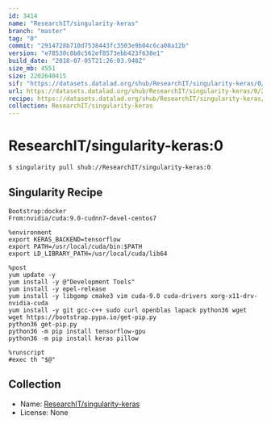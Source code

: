 ```yaml
---
id: 3414
name: "ResearchIT/singularity-keras"
branch: "master"
tag: "0"
commit: "2914728b710d7538443fc3503e9b04c6ca08a12b"
version: "e78530c8b8c562ef8573ebb423f638e1"
build_date: "2018-07-05T21:26:03.948Z"
size_mb: 4551
size: 2202640415
sif: "https://datasets.datalad.org/shub/ResearchIT/singularity-keras/0/2018-07-05-2914728b-e78530c8/e78530c8b8c562ef8573ebb423f638e1.simg"
url: https://datasets.datalad.org/shub/ResearchIT/singularity-keras/0/2018-07-05-2914728b-e78530c8/
recipe: https://datasets.datalad.org/shub/ResearchIT/singularity-keras/0/2018-07-05-2914728b-e78530c8/Singularity
collection: ResearchIT/singularity-keras
---
```


# ResearchIT/singularity-keras:0

```bash
$ singularity pull shub://ResearchIT/singularity-keras:0
```

## Singularity Recipe

```singularity
Bootstrap:docker
From:nvidia/cuda:9.0-cudnn7-devel-centos7

%environment
export KERAS_BACKEND=tensorflow
export PATH=/usr/local/cuda/bin:$PATH
export LD_LIBRARY_PATH=/usr/local/cuda/lib64

%post
yum update -y
yum install -y @"Development Tools"
yum install -y epel-release
yum install -y libgomp cmake3 vim cuda-9.0 cuda-drivers xorg-x11-drv-nvidia-cuda
yum install -y git gcc-c++ sudo curl openblas lapack python36 wget
wget https://bootstrap.pypa.io/get-pip.py
python36 get-pip.py
python36 -m pip install tensorflow-gpu
python36 -m pip install keras pillow

%runscript
#exec th "$@"
```

## Collection

 - Name: [ResearchIT/singularity-keras](https://github.com/ResearchIT/singularity-keras)
 - License: None

